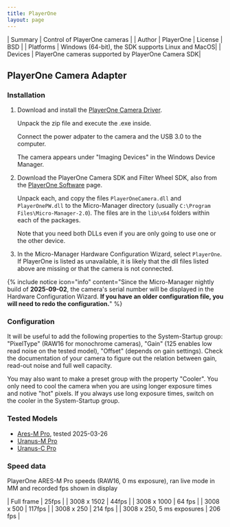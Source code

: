 ```yaml
---
title: PlayerOne
layout: page
---
```


| Summary | Control of PlayerOne cameras |
| Author | PlayerOne
| License | BSD |
| Platforms | Windows (64-bit), the SDK supports Linux and MacOS|
| Devices | PlayerOne cameras supported by PlayerOne Camera SDK|

## PlayerOne Camera Adapter


### Installation

1. Download and install the [PlayerOne Camera
   Driver](https://player-one-astronomy.com/service/software/).

   Unpack the zip file and execute the .exe inside.

   Connect the power adpater to the camera and the USB 3.0 to the computer.

   The camera appears under "Imaging Devices" in the Windows Device Manager.

2. Download the PlayerOne Camera SDK and Filter Wheel SDK, also from the
   [PlayerOne Software](https://player-one-astronomy.com/service/software/)
   page.

   Unpack each, and copy the files `PlayerOneCamera.dll` and `PlayerOnePW.dll`
   to the Micro-Manager directory (usually `C:\Program
   Files\Micro-Manager-2.0`). The files are in the `lib\x64` folders within
   each of the packages.

   Note that you need both DLLs even if you are only going to use one or the
   other device.

3. In the Micro-Manager Hardware Configuration Wizard, select `PlayerOne`. If
   PlayerOne is listed as unavailable, it is likely that the dll files listed
   above are missing or that the camera is not connected.

{% include notice icon="info" content="Since the Micro-Manager nightly build of
**2025-09-02**, the camera's serial number will be displayed in the Hardware
Configuration Wizard. **If you have an older configuration file, you will need
to redo the configuration.**" %}


### Configuration

It will be useful to add the following properties to the System-Startup group: "PixelType" (RAW16 for monochrome cameras), "Gain" (125 enables low read noise on the tested model), "Offset" (depends on gain settings). Check the documentation of your camera to figure out the relation between gain, read-out noise and full well capacity.

You may also want to make a preset group with the property "Cooler".  You only need to cool the camera when you are using longer exposure times and notive "hot" pixels. If you always use long exposure times, switch on the cooler in the System-Startup group.

### Tested Models

- [Ares-M Pro](https://player-one-astronomy.com/product/ares-m-pro-usb3-0-mono-camera-imx533/), tested 2025-03-26
- [Uranus-M Pro](https://player-one-astronomy.com/product/uranus-m-pro-usb3-0-mono-cooled-camera-imx585/)
- [Uranus-C Pro](https://player-one-astronomy.com/product/uranus-c-pro-usb3-0-color-camera-imx585/)

### Speed data

PlayerOne ARES-M Pro speeds (RAW16, 0 ms exposure), ran live mode in MM and recorded fps shown in display

| Full frame | 25fps |
| 3008 x 1502 | 44fps |
| 3008 x 1000 | 64 fps |
| 3008 x 500 | 117fps |
| 3008 x 250 | 214 fps |
| 3008 x 250, 5 ms exposures |  206 fps |
